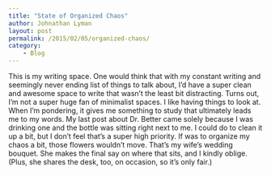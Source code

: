 ```yaml
---
title: "State of Organized Chaos"
author: Johnathan Lyman
layout: post
permalink: /2015/02/05/organized-chaos/
category:
    - Blog
---
```


This is my writing space. One would think that with my constant writing and seemingly never ending list of things to talk about, I’d have a super clean and awesome space to write that wasn’t the least bit distracting. Turns out, I’m not a super huge fan of minimalist spaces. I like having things to look at. When I’m pondering, it gives me something to study that ultimately leads me to my words. My last post about Dr. Better came solely because I was drinking one and the bottle was sitting right next to me. I could do to clean it up a bit, but I don’t feel that’s a super high priority. If was to organize my chaos a bit, those flowers wouldn’t move. That’s my wife’s wedding bouquet. She makes the final say on where that sits, and I kindly oblige. (Plus, she shares the desk, too, on occasion, so it’s only fair.)

